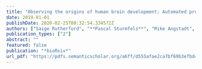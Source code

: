 ```yaml
---
title: "Observing the origins of human brain development: Automated processing of fetal fMRI"
date: 2019-01-01
publishDate: 2020-02-25T00:32:54.334572Z
authors: ["Saige Rutherford", "**Pascal Sturmfels**", "Mike Angstadt", "Jasmine Hect", "Jenna Wiens", "Marion I van den Heuval", "Dustin Scheinost", "Moriah Thomason", "Chandra Sripada"]
publication_types: ["2"]
abstract: ""
featured: false
publication: "*bioRxiv*"
url_pdf: "https://pdfs.semanticscholar.org/a6ff/d555afae2ca7bf69b3efbd4388bd7f30f3e2.pdf"
---
```


